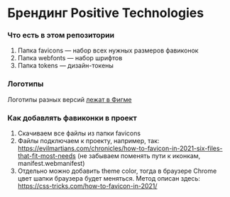 # Брендинг Positive Technologies

### Что есть в этом репозитории
1. Папка favicons — набор всех нужных размеров фавиконок
2. Папка webfonts — набор шрифтов
3. Папка tokens — дизайн-токены

### Логотипы
Логотипы разных версий [лежат в Фигме](https://www.figma.com/file/FtKbhjXaX3LsmFpgvFoJyh/?node-id=0%3A1)

### Как добавлять фавиконки в проект
1. Скачиваем все файлы из папки favicons
2. Файлы подключаем к проекту, например, так: https://evilmartians.com/chronicles/how-to-favicon-in-2021-six-files-that-fit-most-needs (не забываем поменять пути к иконкам, manifest.webmanifest)
3. Отдельно можно добавить theme color, тогда в браузере Chrome цвет шапки браузера будет меняться. Метод описан здесь: https://css-tricks.com/how-to-favicon-in-2021/
